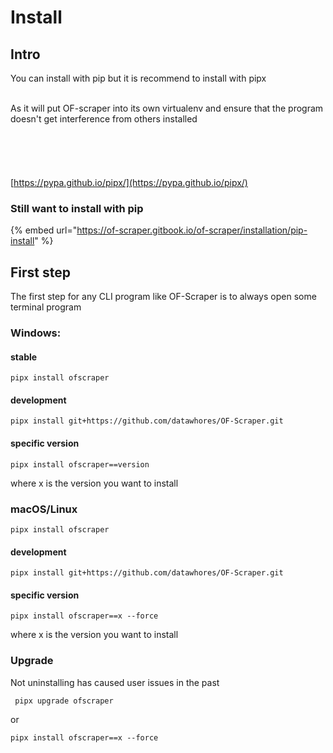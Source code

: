 # Install

## Intro

You can install with pip but it is recommend to install with pipx

\
As it will put OF-scraper into its own virtualenv and ensure that the program doesn't get interference from others installed\
\
\
\
\
\
[https://pypa.github.io/pipx/](https://pypa.github.io/pipx/)

### Still want to install with pip

{% embed url="https://of-scraper.gitbook.io/of-scraper/installation/pip-install" %}

## First step

The first step for any CLI program like OF-Scraper is to always open some terminal program

### Windows:

#### stable

```
pipx install ofscraper
```

#### development

```
pipx install git+https://github.com/datawhores/OF-Scraper.git 
```

#### specific version

```
pipx install ofscraper==version
```

where x is the version you want to install

### macOS/Linux

```
pipx install ofscraper
```

#### development



```
pipx install git+https://github.com/datawhores/OF-Scraper.git 
```

#### specific version

```
pipx install ofscraper==x --force
```

where x is the version you want to install

### Upgrade

Not uninstalling has caused user issues in the past

```
 pipx upgrade ofscraper
```

or

```
pipx install ofscraper==x --force
```
